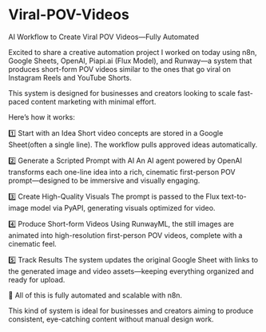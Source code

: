 # Viral-POV-Videos
AI Workflow to Create Viral POV Videos—Fully Automated


Excited to share a creative automation project I worked on today using n8n, Google Sheets, OpenAI, Piapi.ai (Flux Model), and Runway—a system that produces short-form POV videos similar to the ones that go viral on Instagram Reels and YouTube Shorts.

This system is designed for businesses and creators looking to scale fast-paced content marketing with minimal effort.

Here’s how it works:

1️⃣ Start with an Idea
Short video concepts are stored in a Google Sheet(often a single line). The workflow pulls approved ideas automatically.

2️⃣ Generate a Scripted Prompt with AI
An AI agent powered by OpenAI transforms each one-line idea into a rich, cinematic first-person POV prompt—designed to be immersive and visually engaging.

3️⃣ Create High-Quality Visuals
The prompt is passed to the Flux text-to-image model via PyAPI, generating visuals optimized for video.

4️⃣ Produce Short-form Videos
Using RunwayML, the still images are animated into high-resolution first-person POV videos, complete with a cinematic feel.

5️⃣ Track Results
The system updates the original Google Sheet with links to the generated image and video assets—keeping everything organized and ready for upload.

🔁 All of this is fully automated and scalable with n8n.

This kind of system is ideal for businesses and creators aiming to produce consistent, eye-catching content without manual design work.

